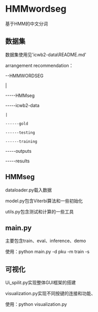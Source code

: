 # HMMwordseg

基于HMM的中文分词

## 数据集

数据集使用见'icwb2-data\README.md'

arrangement recommendation：

--HMMWORDSEG

|

-----HMMseg

-----icwb2-data

    |

    ------gold

    ------testing

    ------training

-----outputs

-----results

## HMMseg

dataloader.py载入数据

model.py包含Viterbi算法和一些初始化

utils.py包含测试和计算的一些工具

## main.py

主要包含train、eval、inference、demo

使用：python main.py -d pku -m train -s

## 可视化

Ui_spilit.py实现整体GUI框架的搭建

visualization.py实现不同按键的连接和功能、

使用：python visualization.py 